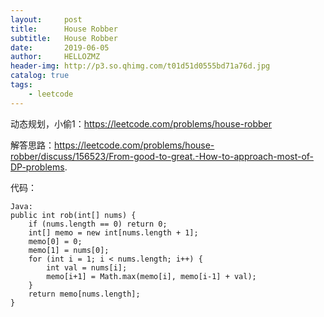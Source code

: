 ```yaml
---
layout:     post
title:      House Robber
subtitle:   House Robber 
date:       2019-06-05
author:     HELLOZMZ
header-img: http://p3.so.qhimg.com/t01d51d0555bd71a76d.jpg
catalog: true
tags:
    - leetcode
---
```


动态规划，小偷1：https://leetcode.com/problems/house-robber


解答思路：https://leetcode.com/problems/house-robber/discuss/156523/From-good-to-great.-How-to-approach-most-of-DP-problems.

代码：
```
Java:
public int rob(int[] nums) {
    if (nums.length == 0) return 0;
    int[] memo = new int[nums.length + 1];
    memo[0] = 0;
    memo[1] = nums[0];
    for (int i = 1; i < nums.length; i++) {
        int val = nums[i];
        memo[i+1] = Math.max(memo[i], memo[i-1] + val);
    }
    return memo[nums.length];
}
```


